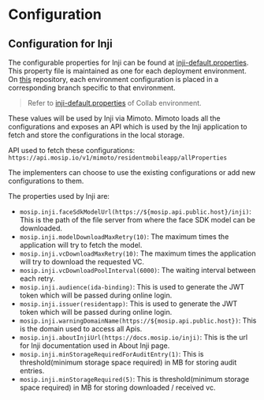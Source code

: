 # Configuration

## Configuration for Inji

The configurable properties for Inji can be found at [inji-default.properties](https://github.com/mosip/mosip-config/blob/qa-inji/inji-default.properties). This property file is maintained as one for each deployment environment. On [this](https://github.com/mosip/mosip-config) repository, each environment configuration is placed in a corresponding branch specific to that environment.

> Refer to [inji-default.properties](https://github.com/mosip/mosip-config/blob/collab/inji-default.properties) of Collab environment.

These values will be used by Inji via Mimoto. Mimoto loads all the configurations and exposes an API which is used by the Inji application to fetch and store the configurations in the local storage.

API used to fetch these configurations: `https://api.mosip.io/v1/mimoto/residentmobileapp/allProperties`

The implementers can choose to use the existing configurations or add new configurations to them.

The properties used by Inji are:

* `mosip.inji.faceSdkModelUrl(https://${mosip.api.public.host}/inji)`: This is the path of the file server from where the face SDK model can be downloaded.
* `mosip.inji.modelDownloadMaxRetry(10)`: The maximum times the application will try to fetch the model.
* `mosip.inji.vcDownloadMaxRetry(10)`: The maximum times the application will try to download the requested VC.
* `mosip.inji.vcDownloadPoolInterval(6000)`: The waiting interval between each retry.
* `mosip.inji.audience(ida-binding)`: This is used to generate the JWT token which will be passed during online login.
* `mosip.inji.issuer(residentapp)`: This is used to generate the JWT token which will be passed during online login.
* `mosip.inji.warningDomainName(https://${mosip.api.public.host})`: This is the domain used to access all Apis.
* `mosip.inji.aboutInjiUrl(https://docs.mosip.io/inji)`: This is the url for Inji documentation used in About Inji page.
* `mosip.inji.minStorageRequiredForAuditEntry(1)`: This is threshold(minimum storage space required) in MB for storing audit entries.
* `mosip.inji.minStorageRequired(5)`: This is threshold(minimum storage space required) in MB for storing downloaded / received vc.